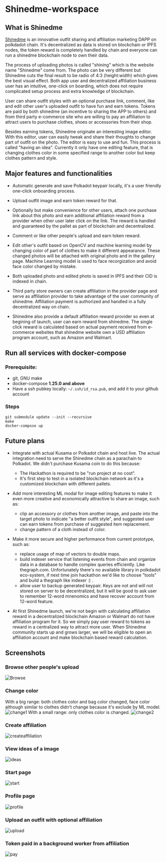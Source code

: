 # Shinedme-workspace
## What is Shinedme
[Shinedme](https://shined.me) is an innovative outfit sharing and affiliation marketing DAPP on polkdadot chain. It's decentralized as data is stored on blockchain or IPFS nodes, the token reward is completely handled by chain and everyone can run a shinedme blockchain node to own their data.

The process of uploading photos is called "shining" which is the website name "Shinedme" come from. The photo can be very different but Shinedme cuts the final result to be radio of 4:3 (height:width) which gives the best visual effect. 
Both app user and decentralized affiliation business user has an intuitive, one-click on boarding, which does not require complicated setup process and extra knowledge of blockchain. 

User can share outfit styles with an optional purchase link, comment, like and edit other user's uploaded outfit to have fun and earn tokens. Tokens are paid by both shinedme (an incentive to sharing the APP to others) and from third party e-commerce site who are willing to pay an affiliation to attract users to purchase clothes, shoes or accessories from their shop. 

Besides earning tokens, Shinedme originate an interesting image editor. With this editor, user can easily tweak and share their thoughts to change part of outfit on the photo. The editor is easy to use and fun. This process is called "having an idea". Currently it only have one editing feature, that is changing clothes color in some specified range to another color but keep clothes pattern and style.

## Major features and functionalities
- Automatic generate and save Polkadot keypair locally, it's a user friendly one-click onboarding process.

- Upload outfit image and earn token reward for that.

- Optionally but make convenience for other users, attach one purchase link about this photo and earn additional affiliation reward from a provider when other user later click on the link. The reward is handled and guaranteed by the pallet as part of blockchain and decentralized.

- Comment or like other people's upload and earn token reward.

- Edit other's outfit based on OpenCV and machine learning model by changing color of part of clothes to make it different appearance. These changed photos will be attached with original photo and in the gallery page. Machine Learning model is used to face recorgization and avoid face color changed by mistake.

- Both uploaded photo and edited photo is saved in IPFS and their CID is indexed in chain.

- Third party store owners can create affiliation in the provider page and serve as affiliation provider to take advantage of the user community of shinedme. Affiliation payment is authorized and handled in a fully decentralized way on chain.

- Shinedme also provide a default affiliation reward provider so even at begining of launch, user can earn reward from shinedme. The single click reward is calculated based on actual payment received from e-commerce websites that shinedme website own a USD affiliation program account, such as Amazon and Walmart.

## Run all services with docker-compose
### Prerequisite:
- git, GNU make
- docker-compose **1.25.0 and above**
- Have a ssh pubkey locally: `~/.ssh/id_rsa.pub`, and add it to your github account

### Steps
```
git submodule update --init --recursive
make
docker-compose up
```

## Future plans
- Integrate with actual Kusama or Polkadot chain and host live. The actual integration need to serve the Shinedme chain as a parachain to Polkadot. We didn't purchase Kusama coin to do this because:
  - The Hackathon is required to be "run project at no cost". 
  - It's first step to test in a isolated blockchain network as it's a customized blockchain with different pallets.

- Add more interesting ML modal for image editing features to make it even more creative and economically attractive to share an image, such as:
  - clip an accessory or clothes from another image, and paste into the target photo to indicate "a better outfit style", and suggested user can earn tokens from purchase of suggested item replacement.
  - change pattern of a cloth instead of color.

- Make it more secure and higher performance from current prototype, such as:
  - replace usage of map of vectors to double maps.
  - build indexer service that listening events from chain and organize data in a database to handle complex queries efficiently. Like thegraph.com. Unfortunately there's no available library in polkdadot eco-system, if next time join hackathon we'd like to choose "tools" and build a thegraph like indexer :) .
  - allow user to backup generated keypair. Keys are not and will not stored on server to be decentralized, but it will be good to ask user to remember 12-word mnenomics and have recover account from 12-word feature.

- At first Shinedme launch, we're not begin with calculating affiliation reward in a decentralized blockchain Amazon or Walmart do not have affiliation program for it. So we simply pay user reward to tokens as reward in a centralized way to attract more user. When Shinedme community starts up and grows larger, we will be eligible to open an affiliation account and make blockchain based reward calculation. 

## Screenshots
### Browse other people's upload
![Browse](screenshots/browse.png)

### Change color
With a big range: both clothes color and bag color changed, face color although similar to clothes didn't change because it's exclude by ML model.
![change1](screenshots/change1.png)
With a small range: only clothes color is changed.
![change2](screenshots/change2.png)

### Create affiliation
![createaffiliation](screenshots/createaffiliation.png)

### View ideas of a image
![ideas](screenshots/ideas.png)

### Start page
![start](screenshots/start.png)

### Profile page
![profile](screenshots/profilepage.png)

### Upload an outfit with optional affiliation
![upload](screenshots/upload.png)

### Token paid in a background worker from affiliation
![pay](screenshots/pay.png)

